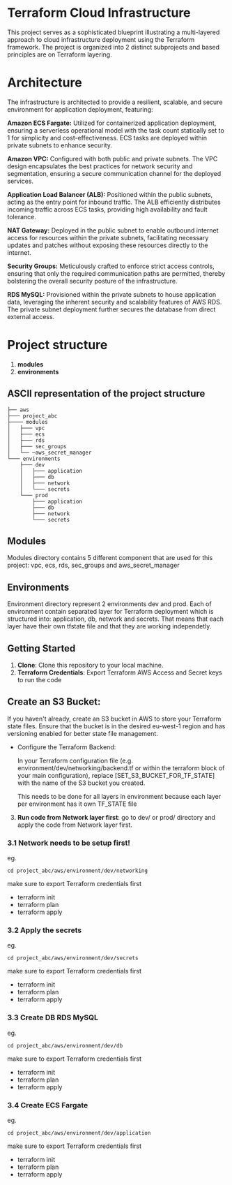 # Terraform Cloud Infrastructure


This project serves as a sophisticated blueprint illustrating a multi-layered approach to cloud infrastructure deployment using the Terraform framework. The project is organized into 2 distinct subprojects and based principles are on Terraform layering.

# Architecture 

The infrastructure is architected to provide a resilient, scalable, and secure environment for application deployment, featuring:

**Amazon ECS Fargate:** Utilized for containerized application deployment, ensuring a serverless operational model with the task count statically set to 1 for simplicity and cost-effectiveness. ECS tasks are deployed within private subnets to enhance security.

**Amazon VPC:** Configured with both public and private subnets. The VPC design encapsulates the best practices for network security and segmentation, ensuring a secure communication channel for the deployed services.

**Application Load Balancer (ALB):** Positioned within the public subnets, acting as the entry point for inbound traffic. The ALB efficiently distributes incoming traffic across ECS tasks, providing high availability and fault tolerance.

**NAT Gateway:** Deployed in the public subnet to enable outbound internet access for resources within the private subnets, facilitating necessary updates and patches without exposing these resources directly to the internet.

**Security Groups:** Meticulously crafted to enforce strict access controls, ensuring that only the required communication paths are permitted, thereby bolstering the overall security posture of the infrastructure.

**RDS MySQL:** Provisioned within the private subnets to house application data, leveraging the inherent security and scalability features of AWS RDS. The private subnet deployment further secures the database from direct external access.

# Project structure


1. **modules**
2. **environments**

## ASCII representation of the project structure

```
├── aws
├─── project_abc
├──── modules
│   ├─── vpc
│   ├─── ecs
│   ├─── rds
│   ├─── sec_groups
│   └── ─aws_secret_manager
└─── environments
    ├─── dev
    │   ├─── application
    │   ├─── db
    │   ├─── network
    │   └─── secrets
    └─── prod
        ├─── application
        ├─── db
        ├─── network
        └─── secrets
```

## Modules

Modules directory contains 5 different component that are used for this project: vpc, ecs, rds, sec_groups and aws_secret_manager

## Environments

Environment directory represent 2 environments dev and prod. Each of environment contain separated layer for Terraform deployment which is structured into: application, db, network and secrets. That means that each layer have their own tfstate file and that they are working independetly.

## Getting Started

1. **Clone**: Clone this repository to your local machine.
2. **Terraform Credentials**: Export Terraform AWS Access and Secret keys to run the code

## Create an S3 Bucket:

If you haven't already, create an S3 bucket in AWS to store your Terraform state files. Ensure that the bucket is in the desired eu-west-1 region and has versioning enabled for better state file management.

- Configure the Terraform Backend:

  In your Terraform configuration file (e.g. environment/dev/networking/backend.tf or within the terraform block of your main configuration), replace [SET_S3_BUCKET_FOR_TF_STATE] with the name of the S3 bucket you created.

  This needs to be done for all layers in environment because each layer per environment has it own TF_STATE file

3. **Run code from Network layer first**: go to dev/ or prod/ directory and apply the code from Network layer first. 

  ### 3.1  Network needs to be setup first!
  
  eg. 
  ```
  cd project_abc/aws/environment/dev/networking
  ```
  make sure to export Terraform credentials first

 - terraform init
 - terraform plan
 - terraform apply
 
  ### 3.2  Apply the secrets
  
  eg. 
  ```
  cd project_abc/aws/environment/dev/secrets
  ```
  make sure to export Terraform credentials first

 - terraform init
 - terraform plan
 - terraform apply

  ### 3.3  Create DB RDS MySQL
  
  eg. 
  ```
  cd project_abc/aws/environment/dev/db
  ```
  make sure to export Terraform credentials first

 - terraform init
 - terraform plan
 - terraform apply

  ### 3.4  Create ECS Fargate
  
  eg. 
  ```
  cd project_abc/aws/environment/dev/application
  ```
  make sure to export Terraform credentials first

 - terraform init
 - terraform plan
 - terraform apply
